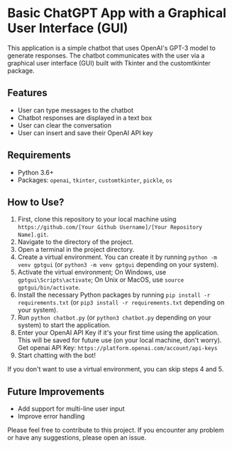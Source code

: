 # Basic ChatGPT App with a Graphical User Interface (GUI)

This application is a simple chatbot that uses OpenAI's GPT-3 model to generate responses. The chatbot communicates with the user via a graphical user interface (GUI) built with Tkinter and the customtkinter package.

## Features
- User can type messages to the chatbot
- Chatbot responses are displayed in a text box
- User can clear the conversation
- User can insert and save their OpenAI API key

## Requirements
- Python 3.6+
- Packages: `openai`, `tkinter`, `customtkinter`, `pickle`, `os`

## How to Use?

1. First, clone this repository to your local machine using `https://github.com/[Your Github Username]/[Your Repository Name].git`.
2. Navigate to the directory of the project.
3. Open a terminal in the project directory.
4. Create a virtual environment. You can create it by running `python -m venv gptgui` (or `python3 -m venv gptgui` depending on your system).
5. Activate the virtual environment; On Windows, use `gptgui\Scripts\activate`; On Unix or MacOS, use `source gptgui/bin/activate`.
6. Install the necessary Python packages by running `pip install -r requirements.txt` (or `pip3 install -r requirements.txt` depending on your system).
7. Run `python chatbot.py` (or `python3 chatbot.py` depending on your system) to start the application.
8. Enter your OpenAI API Key if it's your first time using the application. This will be saved for future use (on your local machine, don't worry). Get openai API Key: `https://platform.openai.com/account/api-keys`
9. Start chatting with the bot!

If you don't want to use a virtual environment, you can skip steps 4 and 5.

## Future Improvements
- Add support for multi-line user input
- Improve error handling

Please feel free to contribute to this project. If you encounter any problem or have any suggestions, please open an issue. 
